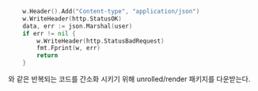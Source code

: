 ```go
	w.Header().Add("Content-type", "application/json")
	w.WriteHeader(http.StatusOK)
	data, err := json.Marshal(user)
	if err != nil {
		w.WriteHeader(http.StatusBadRequest)
		fmt.Fprint(w, err)
		return
	}
```
와 같은 반복되는 코드를 간소화 시키기 위해
unrolled/render 패키지를 다운받는다.    